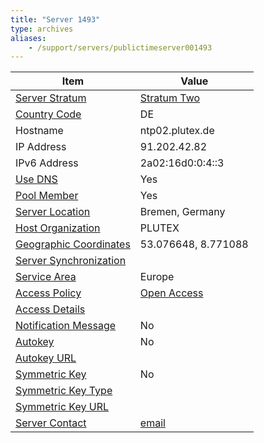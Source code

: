 ```yaml
---
title: "Server 1493"
type: archives
aliases:
    - /support/servers/publictimeserver001493
---
```


| Item | Value |
| ----- | ----- |
| [Server Stratum](/support/servers/serverstratum) | [Stratum Two](/support/servers/stratumtwotimeservers) |
| [Country Code](/support/servers/countrycode) | DE |
| Hostname |  ntp02.plutex.de |
| IP Address |  91.202.42.82 |
| IPv6 Address |  2a02:16d0:0:4::3 |
| [Use DNS](/support/servers/usedns) | Yes |
| [Pool Member](/support/servers/poolmember) | Yes |
| [Server Location](/support/servers/serverlocation) |  Bremen, Germany |
| [Host Organization](/support/servers/hostorganization) |  PLUTEX |
| [ Geographic Coordinates](/support/servers/geographiccoordinates) |  53.076648, 8.771088 |
| [Server Synchronization](/support/servers/serversynchronization) |  |
| [Service Area](/support/servers/servicearea) | Europe |
| [Access Policy](/support/servers/accesspolicy) | [Open Access](/support/servers/openaccess) |
| [Access Details](/support/servers/accessdetails) |  |
| [Notification Message](/support/servers/notificationmessage) | No |
| [Autokey](/support/servers/autokey) | No |
| [Autokey URL](/support/servers/autokeyurl) | |
| [Symmetric Key](/support/servers/symmetrickey) | No |
| [Symmetric Key Type](/support/servers/symmetrickeytype) | |
| [Symmetric Key URL](/support/servers/symmetrickeyurl) | |
| [Server Contact](/support/servers/servercontact) | [email](mailto:support@plutex.de) |
